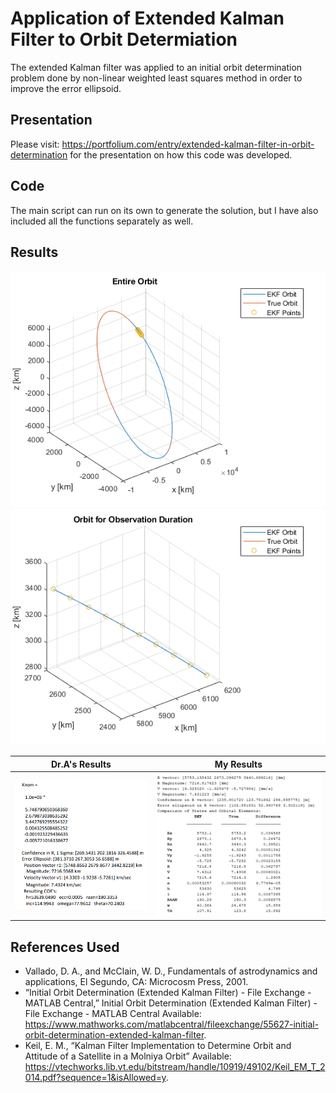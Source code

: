 # Application of Extended Kalman Filter to Orbit Determiation

The extended Kalman filter was applied to an initial orbit determination problem done by non-linear weighted least squares method in order to improve the error ellipsoid.

## Presentation

Please visit: https://portfolium.com/entry/extended-kalman-filter-in-orbit-determination for the presentation on how this code was developed.

## Code

The main script can run on its own to generate the solution, but I have also included all the functions separately as well.

## Results

![Orbit](entireorbit.png)
![Orbit for Duration](orbitforobservationduration.png)

Dr.A's Results | My Results
-------------- | ----------
![DrAResults](chrome_2020-03-14_14-35-54.png) | ![MyResults](MATLAB_2020-03-14_14-34-23.png)

## References Used
* Vallado, D. A., and McClain, W. D., Fundamentals of astrodynamics and applications, El Segundo, CA: Microcosm Press, 2001.
* “Initial Orbit Determination (Extended Kalman Filter) - File Exchange - MATLAB Central,” Initial Orbit Determination (Extended Kalman Filter) - File Exchange - MATLAB Central Available: https://www.mathworks.com/matlabcentral/fileexchange/55627-initial-orbit-determination-extended-kalman-filter.
* Keil, E. M., “Kalman Filter Implementation to Determine Orbit and Attitude of a Satellite in a Molniya Orbit” Available: https://vtechworks.lib.vt.edu/bitstream/handle/10919/49102/Keil_EM_T_2014.pdf?sequence=1&isAllowed=y.
